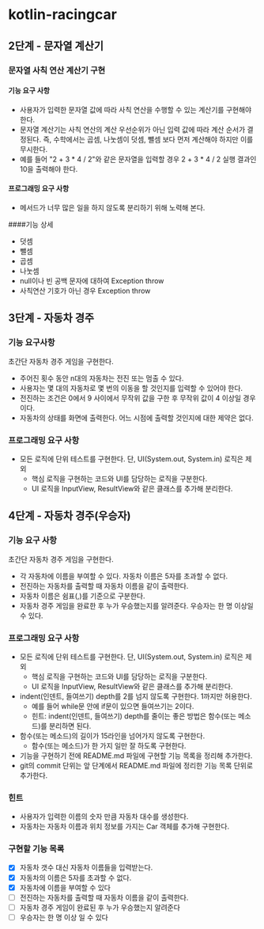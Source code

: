 # kotlin-racingcar

## 2단계 - 문자열 계산기
### 문자열 사칙 연산 계산기 구현
#### 기능 요구 사항
- 사용자가 입력한 문자열 값에 따라 사칙 연산을 수행할 수 있는 계산기를 구현해야 한다.
- 문자열 계산기는 사칙 연산의 계산 우선순위가 아닌 입력 값에 따라 계산 순서가 결정된다. 즉, 수학에서는 곱셈, 나눗셈이 덧셈, 뺄셈 보다 먼저 계산해야 하지만 이를 무시한다.
- 예를 들어 "2 + 3 * 4 / 2"와 같은 문자열을 입력할 경우 2 + 3 * 4 / 2 실행 결과인 10을 출력해야 한다.

#### 프로그래밍 요구 사항
- 메서드가 너무 많은 일을 하지 않도록 분리하기 위해 노력해 본다.

####기능 상세
- 덧셈
- 뺄셈
- 곱셈
- 나눗셈
- null이나 빈 공백 문자에 대하여 Exception throw
- 사칙연산 기호가 아닌 경우 Exception throw

## 3단계 - 자동차 경주
### 기능 요구사항
초간단 자동차 경주 게임을 구현한다.

- 주어진 횟수 동안 n대의 자동차는 전진 또는 멈출 수 있다.
- 사용자는 몇 대의 자동차로 몇 번의 이동을 할 것인지를 입력할 수 있어야 한다.
- 전진하는 조건은 0에서 9 사이에서 무작위 값을 구한 후 무작위 값이 4 이상일 경우이다.
- 자동차의 상태를 화면에 출력한다. 어느 시점에 출력할 것인지에 대한 제약은 없다.

### 프로그래밍 요구 사항

- 모든 로직에 단위 테스트를 구현한다. 단, UI(System.out, System.in) 로직은 제외
  - 핵심 로직을 구현하는 코드와 UI를 담당하는 로직을 구분한다.
  - UI 로직을 InputView, ResultView와 같은 클래스를 추가해 분리한다.

## 4단계 - 자동차 경주(우승자)

### 기능 요구 사항

초간단 자동차 경주 게임을 구현한다.

- 각 자동차에 이름을 부여할 수 있다. 자동차 이름은 5자를 초과할 수 없다.
- 전진하는 자동차를 출력할 때 자동차 이름을 같이 출력한다.
- 자동차 이름은 쉼표(,)를 기준으로 구분한다.
- 자동차 경주 게임을 완료한 후 누가 우승했는지를 알려준다. 우승자는 한 명 이상일 수 있다.

### 프로그래밍 요구 사항

- 모든 로직에 단위 테스트를 구현한다. 단, UI(System.out, System.in) 로직은 제외
  - 핵심 로직을 구현하는 코드와 UI를 담당하는 로직을 구분한다.
  - UI 로직을 InputView, ResultView와 같은 클래스를 추가해 분리한다.
- indent(인덴트, 들여쓰기) depth를 2를 넘지 않도록 구현한다. 1까지만 허용한다.
  - 예를 들어 while문 안에 if문이 있으면 들여쓰기는 2이다.
  - 힌트: indent(인덴트, 들여쓰기) depth를 줄이는 좋은 방법은 함수(또는 메소드)를 분리하면 된다.
- 함수(또는 메소드)의 길이가 15라인을 넘어가지 않도록 구현한다.
  - 함수(또는 메소드)가 한 가지 일만 잘 하도록 구현한다.
- 기능을 구현하기 전에 README.md 파일에 구현할 기능 목록을 정리해 추가한다.
- git의 commit 단위는 앞 단계에서 README.md 파일에 정리한 기능 목록 단위로 추가한다.

### 힌트

- 사용자가 입력한 이름의 숫자 만큼 자동차 대수를 생성한다.
- 자동차는 자동차 이름과 위치 정보를 가지는 Car 객체를 추가해 구현한다.

### 구현할 기능 목록

- [x] 자동차 갯수 대신 자동차 이름들을 입력받는다.
- [x] 자동차의 이름은 5자를 초과할 수 없다.
- [x] 자동차에 이름을 부여할 수 있다
- [ ] 전진하는 자동차를 출력할 때 자동차 이름을 같이 출력한다.
- [ ] 자동차 경주 게임이 완료된 후 누가 우승했는지 알려준다
- [ ] 우승자는 한 명 이상 일 수 있다